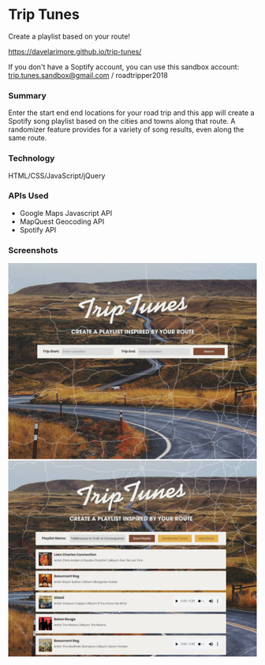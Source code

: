 # Trip Tunes
Create a playlist based on your route!

https://davelarimore.github.io/trip-tunes/

If you don't have a Soptify account, you can use this sandbox account:
trip.tunes.sandbox@gmail.com / roadtripper2018

### Summary
Enter the start end end locations for your road trip and this app will create a Spotify song playlist based on the cities and towns along that route. A randomizer feature provides for a variety of song results, even along the same route. 

### Technology
HTML/CSS/JavaScript/jQuery

### APIs Used
* Google Maps Javascript API
* MapQuest Geocoding API
* Spotify API

### Screenshots
![Trip Tunes 1](screenshots/tt-1.jpg)
![Trip Tunes 2](screenshots/tt-2.jpg)
